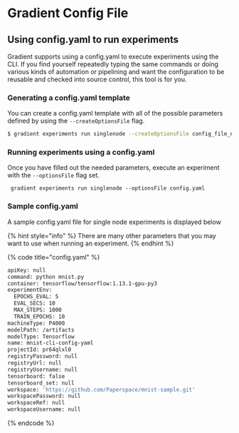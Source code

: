 # Gradient Config File

## Using config.yaml to run experiments

Gradient supports using a config.yaml to execute experiments using the CLI. If you find yourself repeatedly typing the same commands or doing various kinds of automation or pipelining and want the configuration to be reusable and checked into source control, this tool is for you. 

### Generating a config.yaml template

You can create a config.yaml template with all of the possible parameters defined by using the `--createOptionsFile` flag.

```bash
$ gradient experiments run singlenode --createOptionsFile config_file_name.yaml
```

### Running experiments using a config.yaml

Once you have filled out the needed parameters, execute an experiment with the `--optionsFile` flag set.

```
 gradient experiments run singlenode --optionsFile config.yaml
```

### Sample config.yaml

A sample config.yaml file for single node experiments is displayed below

{% hint style="info" %}
There are many other parameters that you may want to use when running an experiment.
{% endhint %}

{% code title="config.yaml" %}
```bash
apiKey: null
command: python mnist.py
container: tensorflow/tensorflow:1.13.1-gpu-py3
experimentEnv:
  EPOCHS_EVAL: 5
  EVAL_SECS: 10
  MAX_STEPS: 1000
  TRAIN_EPOCHS: 10
machineType: P4000
modelPath: /artifacts
modelType: Tensorflow
name: mnist-cli-config-yaml
projectId: pr64qlxl0
registryPassword: null
registryUrl: null
registryUsername: null
tensorboard: false
tensorboard_set: null
workspace: 'https://github.com/Paperspace/mnist-sample.git'
workspacePassword: null
workspaceRef: null
workspaceUsername: null
```
{% endcode %}



